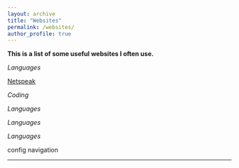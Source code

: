 ```yaml
---
layout: archive
title: "Websites"
permalink: /websites/
author_profile: true
---
```


<b>This is a list of some useful websites I often use.</b>

<i>Languages</i>

[Netspeak](https://netspeak.org/)




<i>Coding</i>

<i>Languages</i>

<i>Languages</i>

<i>Languages</i>


config 
navigation


---
